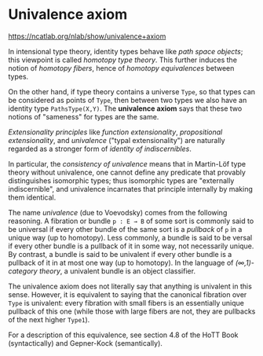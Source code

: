 # Univalence axiom

https://ncatlab.org/nlab/show/univalence+axiom

In intensional type theory, identity types behave like *path space objects*; this viewpoint is called *homotopy type theory*. This further induces the notion of *homotopy fibers*, hence of *homotopy equivalences* between types.

On the other hand, if type theory contains a universe `Type`, so that types can be considered as points of `Type`, then between two types we also have an identity type `PathsType(X,Y)`. The **univalence axiom** says that these two notions of "sameness" for types are the same.

*Extensionality principles* like *function extensionality*, *propositional extensionality*, and *univalence* ("typal extensionality") are naturally regarded as a stronger form of *identity of indiscernibles*. 

In particular, the *consistency of univalence* means that in Martin-Löf type theory without univalence, one cannot define any predicate that provably distinguishes isomorphic types; thus isomorphic types are "externally indiscernible", and univalence incarnates that principle internally by making them identical.

The name *univalence* (due to Voevodsky) comes from the following reasoning. A fibration or bundle `p : E → B` of some sort is commonly said to be universal if every other bundle of the same sort is a *pullback* of `p` in a unique way (up to homotopy). Less commonly, a bundle is said to be versal if every other bundle is a pullback of it in some way, not necessarily unique. By contrast, a bundle is said to be univalent if every other bundle is a pullback of it in at most one way (up to homotopy). In the language of _(∞,1)-category theory_, a univalent bundle is an object classifier.

The univalence axiom does not literally say that anything is univalent in this sense. However, it is equivalent to saying that the canonical fibration over `Type` is univalent: every fibration with small fibers is an essentially unique pullback of this one (while those with large fibers are not, they are pullbacks of the next higher `Type1`).

For a description of this equivalence, see section 4.8 of the HoTT Book (syntactically) and Gepner-Kock (semantically).
